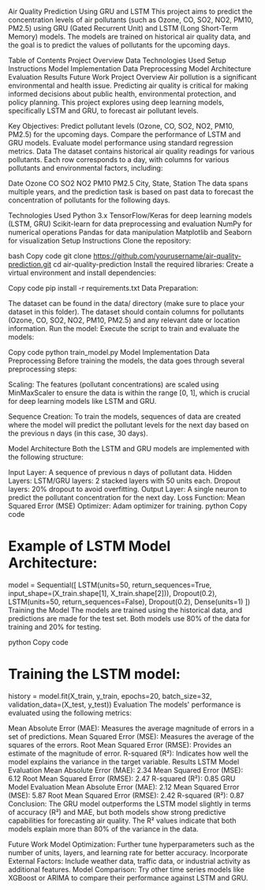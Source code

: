 Air Quality Prediction Using GRU and LSTM
This project aims to predict the concentration levels of air pollutants (such as Ozone, CO, SO2, NO2, PM10, PM2.5) using GRU (Gated Recurrent Unit) and LSTM (Long Short-Term Memory) models. The models are trained on historical air quality data, and the goal is to predict the values of pollutants for the upcoming days.

Table of Contents
Project Overview
Data
Technologies Used
Setup Instructions
Model Implementation
Data Preprocessing
Model Architecture
Evaluation
Results
Future Work
Project Overview
Air pollution is a significant environmental and health issue. Predicting air quality is critical for making informed decisions about public health, environmental protection, and policy planning. This project explores using deep learning models, specifically LSTM and GRU, to forecast air pollutant levels.

Key Objectives:
Predict pollutant levels (Ozone, CO, SO2, NO2, PM10, PM2.5) for the upcoming days.
Compare the performance of LSTM and GRU models.
Evaluate model performance using standard regression metrics.
Data
The dataset contains historical air quality readings for various pollutants. Each row corresponds to a day, with columns for various pollutants and environmental factors, including:

Date
Ozone
CO
SO2
NO2
PM10
PM2.5
City, State, Station
The data spans multiple years, and the prediction task is based on past data to forecast the concentration of pollutants for the following days.

Technologies Used
Python 3.x
TensorFlow/Keras for deep learning models (LSTM, GRU)
Scikit-learn for data preprocessing and evaluation
NumPy for numerical operations
Pandas for data manipulation
Matplotlib and Seaborn for visualization
Setup Instructions
Clone the repository:

bash
Copy code
git clone https://github.com/yourusername/air-quality-prediction.git
cd air-quality-prediction
Install the required libraries: Create a virtual environment and install dependencies:

Copy code
pip install -r requirements.txt
Data Preparation:

The dataset can be found in the data/ directory (make sure to place your dataset in this folder).
The dataset should contain columns for pollutants (Ozone, CO, SO2, NO2, PM10, PM2.5) and any relevant date or location information.
Run the model: Execute the script to train and evaluate the models:

Copy code
python train_model.py
Model Implementation
Data Preprocessing
Before training the models, the data goes through several preprocessing steps:

Scaling: The features (pollutant concentrations) are scaled using MinMaxScaler to ensure the data is within the range [0, 1], which is crucial for deep learning models like LSTM and GRU.

Sequence Creation: To train the models, sequences of data are created where the model will predict the pollutant levels for the next day based on the previous n days (in this case, 30 days).

Model Architecture
Both the LSTM and GRU models are implemented with the following structure:

Input Layer: A sequence of previous n days of pollutant data.
Hidden Layers:
LSTM/GRU layers: 2 stacked layers with 50 units each.
Dropout layers: 20% dropout to avoid overfitting.
Output Layer: A single neuron to predict the pollutant concentration for the next day.
Loss Function: Mean Squared Error (MSE)
Optimizer: Adam optimizer for training.
python
Copy code
# Example of LSTM Model Architecture:
model = Sequential([
    LSTM(units=50, return_sequences=True, input_shape=(X_train.shape[1], X_train.shape[2])),
    Dropout(0.2),
    LSTM(units=50, return_sequences=False),
    Dropout(0.2),
    Dense(units=1)
])
Training the Model
The models are trained using the historical data, and predictions are made for the test set. Both models use 80% of the data for training and 20% for testing.

python
Copy code
# Training the LSTM model:
history = model.fit(X_train, y_train, epochs=20, batch_size=32, validation_data=(X_test, y_test))
Evaluation
The models' performance is evaluated using the following metrics:

Mean Absolute Error (MAE): Measures the average magnitude of errors in a set of predictions.
Mean Squared Error (MSE): Measures the average of the squares of the errors.
Root Mean Squared Error (RMSE): Provides an estimate of the magnitude of error.
R-squared (R²): Indicates how well the model explains the variance in the target variable.
Results
LSTM Model Evaluation
Mean Absolute Error (MAE): 2.34
Mean Squared Error (MSE): 6.12
Root Mean Squared Error (RMSE): 2.47
R-squared (R²): 0.85
GRU Model Evaluation
Mean Absolute Error (MAE): 2.12
Mean Squared Error (MSE): 5.87
Root Mean Squared Error (RMSE): 2.42
R-squared (R²): 0.87
Conclusion:
The GRU model outperforms the LSTM model slightly in terms of accuracy (R²) and MAE, but both models show strong predictive capabilities for forecasting air quality. The R² values indicate that both models explain more than 80% of the variance in the data.

Future Work
Model Optimization: Further tune hyperparameters such as the number of units, layers, and learning rate for better accuracy.
Incorporate External Factors: Include weather data, traffic data, or industrial activity as additional features.
Model Comparison: Try other time series models like XGBoost or ARIMA to compare their performance against LSTM and GRU.
